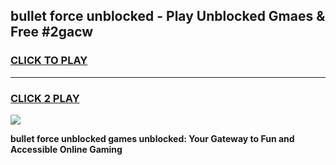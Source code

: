 
## bullet force unblocked - Play Unblocked Gmaes & Free #2gacw
<h3>
<a href="https://news.freeplayer.one?title=bullet_force_unblocked&ref=03M">CLICK TO PLAY</a></h3>
<hr>

<h3>
<a href="https://news.freeplayer.one?title=bullet_force_unblocked&ref=03M">CLICK 2 PLAY</a>
  
</h3>

<a href="https://news.freeplayer.one?title=bullet_force_unblocked&ref=03M"><img src="https://clearcache.store/games.png"></a>


**bullet force unblocked games unblocked: Your Gateway to Fun and Accessible Online Gaming**
